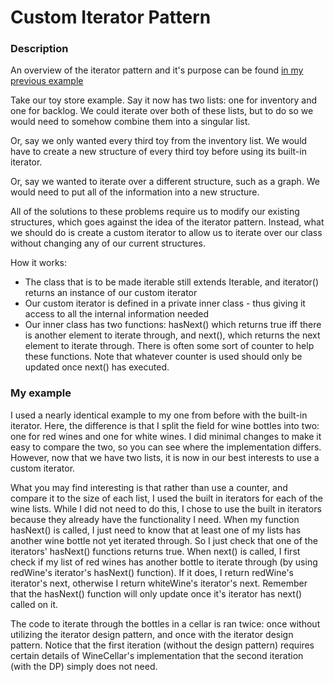 # Custom Iterator Pattern

### Description
An overview of the iterator pattern and it's purpose can be found [in my previous example](https://github.com/jaycoh/Iterator-Pattern-Built-In)

Take our toy store example. Say it now has two lists: one for inventory and one for backlog. We could iterate over both of these
lists, but to do so we would need to somehow combine them into a singular list.

Or, say we only wanted every third toy from the inventory list. We would have to create a new structure of every third toy before
using its built-in iterator.

Or, say we wanted to iterate over a different structure, such as a graph. We would need to put all of the information into
a new structure.

All of the solutions to these problems require us to modify our existing structures, which goes against the idea of the
iterator pattern. Instead, what we should do is create a custom iterator to allow us to iterate over our class without
changing any of our current structures.

How it works:
- The class that is to be made iterable still extends Iterable<Item>, and iterator() returns an instance of our custom iterator
- Our custom iterator is defined in a private inner class - thus giving it access to all the internal information needed
- Our inner class has two functions: hasNext() which returns true iff there is another element to iterate through, and
next(), which returns the next element to iterate through. There is often some sort of counter to help these functions. Note that whatever counter is used should only be updated once next() has executed.
 
### My example

I used a nearly identical example to my one from before with the built-in iterator. Here, the difference is that I split
the field for wine bottles into two: one for red wines and one for white wines. I did minimal changes to make it easy to compare the two, so you can see
where the implementation differs. However, now that we have two lists, it is now in our best interests to use a custom iterator.

What you may find interesting is that rather than use a counter, and compare it to the size of each list, I used the built in iterators for each of the wine lists. While I did not need to do this, I chose to use the built in iterators because they already have the functionality I need. When my function hasNext() is called, I just need to know that at least one of my lists has another wine bottle not yet iterated through. So I just check that one of the iterators' hasNext() functions returns true. When next() is called, I first check if my list of red wines has another bottle to iterate through (by using redWine's iterator's hasNext() function). If it does, I return redWine's iterator's next, otherwise I return whiteWine's iterator's next. Remember that the hasNext() function will only update once it's iterator has next() called on it.


 
The code to iterate through the bottles in a cellar is ran twice: once without utilizing the iterator design pattern, and once with the iterator design pattern. Notice that the first iteration (without the design pattern) requires certain details of WineCellar's implementation that the second iteration (with the DP) simply does not need. 
